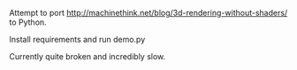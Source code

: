 Attempt to port http://machinethink.net/blog/3d-rendering-without-shaders/ to Python.

Install requirements and run demo.py

Currently quite broken and incredibly slow.

